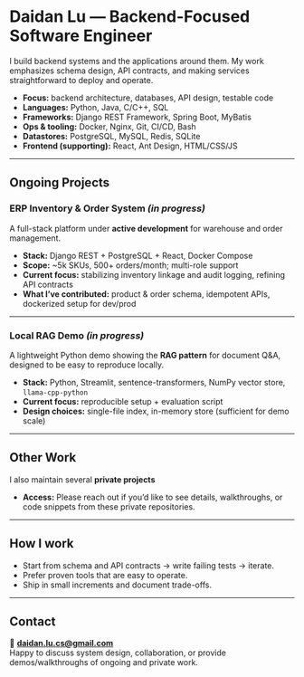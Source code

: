 # Daidan Lu — Backend-Focused Software Engineer

I build backend systems and the applications around them. My work emphasizes schema design, API contracts, and making services straightforward to deploy and operate.

- **Focus:** backend architecture, databases, API design, testable code  
- **Languages:** Python, Java, C/C++, SQL  
- **Frameworks:** Django REST Framework, Spring Boot, MyBatis  
- **Ops & tooling:** Docker, Nginx, Git, CI/CD, Bash  
- **Datastores:** PostgreSQL, MySQL, Redis, SQLite  
- **Frontend (supporting):** React, Ant Design, HTML/CSS/JS  

---

## Ongoing Projects

### ERP Inventory & Order System _(in progress)_
A full-stack platform under **active development** for warehouse and order management.

- **Stack:** Django REST + PostgreSQL + React, Docker Compose  
- **Scope:** ~5k SKUs, 500+ orders/month; multi-role support  
- **Current focus:** stabilizing inventory linkage and audit logging, refining API contracts  
- **What I’ve contributed:** product & order schema, idempotent APIs, dockerized setup for dev/prod  

---

### Local RAG Demo _(in progress)_
A lightweight Python demo showing the **RAG pattern** for document Q&A, designed to be easy to reproduce locally.

- **Stack:** Python, Streamlit, sentence-transformers, NumPy vector store, `llama-cpp-python`  
- **Current focus:** reproducible setup + evaluation script  
- **Design choices:** single-file index, in-memory store (sufficient for demo scale)  

---

## Other Work
I also maintain several **private projects**
- **Access:** Please reach out if you’d like to see details, walkthroughs, or code snippets from these private repositories.  

---

## How I work
- Start from schema and API contracts → write failing tests → iterate.  
- Prefer proven tools that are easy to operate.  
- Ship in small increments and document trade-offs.  

---

## Contact
📧 **daidan.lu.cs@gmail.com**  
Happy to discuss system design, collaboration, or provide demos/walkthroughs of ongoing and private work.
